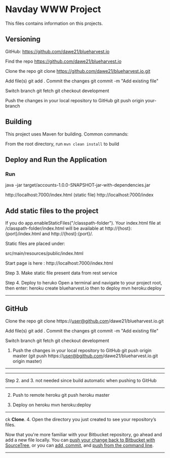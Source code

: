 # Navday WWW Project

This files contains information on this projects.

## Versioning

GitHub: https://github.com/dawe21/blueharvest.io

Find the repo
https://github.com/dawe21/blueharvest.io

Clone the repo
git clone https://github.com/dawe21/blueharvest.io.git

Add file(s)
git add .
Commit the changes
git commit -m "Add existing file"

Switch branch
git fetch
git checkout development

Push the changes in your local repository to GitHub
git push origin your-branch

## Building

This project uses Maven for building. Common commands:

From the root directory, run ``mvn clean install`` to build

## Deploy and Run the Application

### Run
java -jar target/accounts-1.0.0-SNAPSHOT-jar-with-dependencies.jar

http://localhost:7000/index.html (static file)
http://localhost:7000/index

## Add static files to the project

If you do app.enableStaticFiles("/classpath-folder"). Your index.html file at /classpath-folder/index.html will be available at http://{host}:{port}/index.html and http://{host}:{port}/.

Static files are placed under:

src/main/resources/public/index.html

Start page is here : http://localhost:7000/index.html

Step 3. Make static file present data from rest service

Step 4. Deploy to heruko
Open a terminal and navigate to your project root, then enter:
heroku create blueharvest.io
then to deploy
mvn heroku:deploy

---

## GitHub

Clone the repo
git clone https://user@github.com/dawe21/blueharvest.io.git

Add file(s)
git add .
Commit the changes
git commit -m "Add existing file"

Switch branch
git fetch
git checkout development

1. Push the changes in your local repository to GitHub
git push origin master
(git push https://user@bgithub.com/dawe21/blueharvest.io.git origin master)

---
***
Step 2. and 3. not needed since build automatic when pushing to GitHub
***

2. Push to remote heroku
git push heroku master

3. Deploy on heroku
mvn heroku:deploy
---
ck **Clone**.
4. Open the directory you just created to see your repository’s files.

Now that you're more familiar with your Bitbucket repository, go ahead and add a new file locally. You can [push your change back to Bitbucket with SourceTree](https://confluence.atlassian.com/x/iqyBMg), or you can [add, commit,](https://confluence.atlassian.com/x/8QhODQ) and [push from the command line](https://confluence.atlassian.com/x/NQ0zDQ).

---
